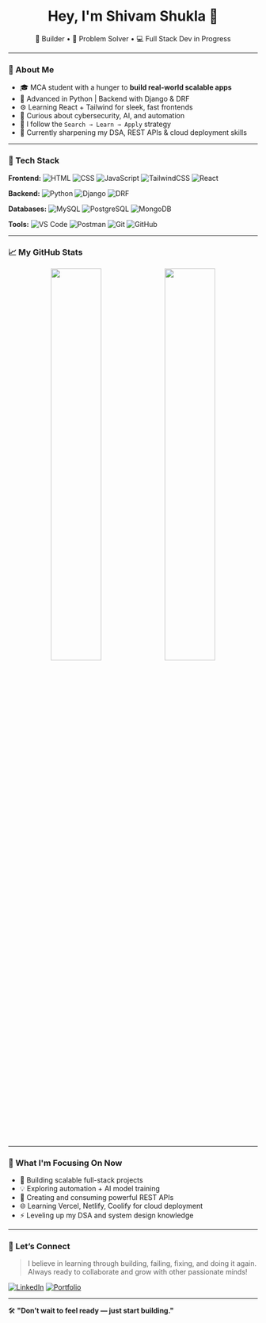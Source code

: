 <h1 align="center">Hey, I'm Shivam Shukla 👋</h1>
<p align="center">
  🔧 Builder • 🧠 Problem Solver • 💻 Full Stack Dev in Progress  
</p>

---

### 🚀 About Me

- 🎓 MCA student with a hunger to **build real-world scalable apps**
- 🐍 Advanced in Python | Backend with Django & DRF  
- ⚙️ Learning React + Tailwind for sleek, fast frontends  
- 🔐 Curious about cybersecurity, AI, and automation  
- 🔄 I follow the `Search → Learn → Apply` strategy  
- 🌱 Currently sharpening my DSA, REST APIs & cloud deployment skills

---

### 🔨 Tech Stack

**Frontend:**
![HTML](https://img.shields.io/badge/-HTML5-E34F26?logo=html5&logoColor=white&style=flat)
![CSS](https://img.shields.io/badge/-CSS3-1572B6?logo=css3&logoColor=white&style=flat)
![JavaScript](https://img.shields.io/badge/-JavaScript-F7DF1E?logo=javascript&logoColor=black&style=flat)
![TailwindCSS](https://img.shields.io/badge/-TailwindCSS-38B2AC?logo=tailwind-css&logoColor=white&style=flat)
![React](https://img.shields.io/badge/-React-61DAFB?logo=react&logoColor=black&style=flat)

**Backend:**
![Python](https://img.shields.io/badge/-Python-3776AB?logo=python&logoColor=white&style=flat)
![Django](https://img.shields.io/badge/-Django-092E20?logo=django&logoColor=white&style=flat)
![DRF](https://img.shields.io/badge/-DRF-red?style=flat&logo=django)

**Databases:**
![MySQL](https://img.shields.io/badge/-MySQL-4479A1?logo=mysql&logoColor=white&style=flat)
![PostgreSQL](https://img.shields.io/badge/-PostgreSQL-4169E1?logo=postgresql&logoColor=white&style=flat)
![MongoDB](https://img.shields.io/badge/-MongoDB-47A248?logo=mongodb&logoColor=white&style=flat)

**Tools:**
![VS Code](https://img.shields.io/badge/-VSCode-007ACC?logo=visual-studio-code&logoColor=white&style=flat)
![Postman](https://img.shields.io/badge/-Postman-FF6C37?logo=postman&logoColor=white&style=flat)
![Git](https://img.shields.io/badge/-Git-F05032?logo=git&logoColor=white&style=flat)
![GitHub](https://img.shields.io/badge/-GitHub-181717?logo=github&logoColor=white&style=flat)

---

### 📈 My GitHub Stats

<p align="center">
  <img src="https://github-readme-stats.vercel.app/api?username=yourusername&show_icons=true&theme=radical" width="45%"/>
  <img src="https://github-readme-streak-stats.herokuapp.com/?user=yourusername&theme=radical" width="45%"/>
</p>

---

### 🧠 What I'm Focusing On Now

- 🚧 Building scalable full-stack projects
- 💡 Exploring automation + AI model training
- 🔗 Creating and consuming powerful REST APIs
- 🌐 Learning Vercel, Netlify, Coolify for cloud deployment
- ⚡️ Leveling up my DSA and system design knowledge

---

### 💬 Let’s Connect

> I believe in learning through building, failing, fixing, and doing it again.  
> Always ready to collaborate and grow with other passionate minds!

[![LinkedIn](https://img.shields.io/badge/-LinkedIn-blue?style=flat&logo=linkedin&logoColor=white)](https://linkedin.com/in/yourusername)
[![Portfolio](https://img.shields.io/badge/-Portfolio-black?style=flat&logo=firefox&logoColor=white)](https://yourportfolio.com)

---

🛠 **"Don’t wait to feel ready — just start building."**

